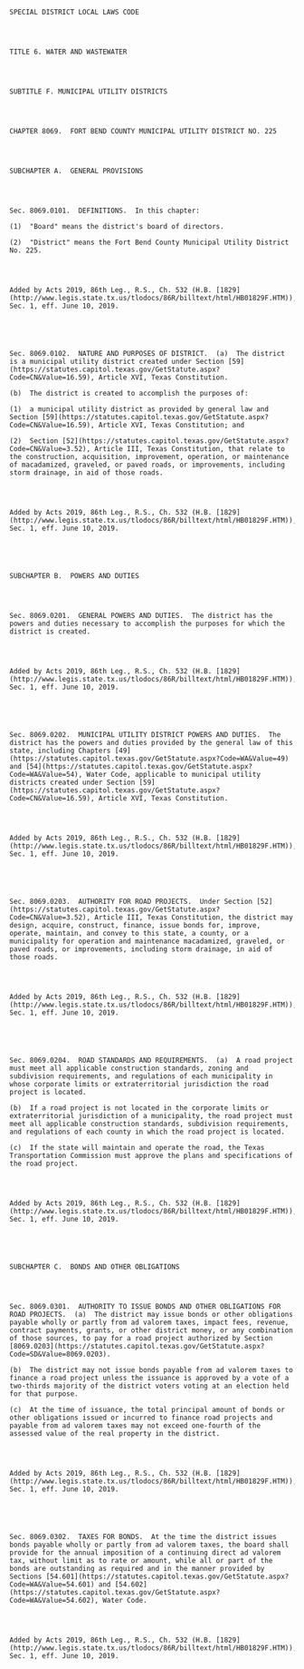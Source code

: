 ﻿
    
    
    	
    					
    
    
    SPECIAL DISTRICT LOCAL LAWS CODE
    
      
    
    
    TITLE 6. WATER AND WASTEWATER
    
      
    
    
    SUBTITLE F. MUNICIPAL UTILITY DISTRICTS
    
      
    
    
    CHAPTER 8069.  FORT BEND COUNTY MUNICIPAL UTILITY DISTRICT NO. 225
    
      
    
    
    SUBCHAPTER A.  GENERAL PROVISIONS
    
      
    
    
    Sec. 8069.0101.  DEFINITIONS.  In this chapter:
    
    (1)  "Board" means the district's board of directors.
    
    (2)  "District" means the Fort Bend County Municipal Utility District No. 225.
    
    
    
    
    Added by Acts 2019, 86th Leg., R.S., Ch. 532 (H.B. [1829](http://www.legis.state.tx.us/tlodocs/86R/billtext/html/HB01829F.HTM)), Sec. 1, eff. June 10, 2019.
    
    
    
    
    
    Sec. 8069.0102.  NATURE AND PURPOSES OF DISTRICT.  (a)  The district is a municipal utility district created under Section [59](https://statutes.capitol.texas.gov/GetStatute.aspx?Code=CN&Value=16.59), Article XVI, Texas Constitution.
    
    (b)  The district is created to accomplish the purposes of:
    
    (1)  a municipal utility district as provided by general law and Section [59](https://statutes.capitol.texas.gov/GetStatute.aspx?Code=CN&Value=16.59), Article XVI, Texas Constitution; and
    
    (2)  Section [52](https://statutes.capitol.texas.gov/GetStatute.aspx?Code=CN&Value=3.52), Article III, Texas Constitution, that relate to the construction, acquisition, improvement, operation, or maintenance of macadamized, graveled, or paved roads, or improvements, including storm drainage, in aid of those roads.
    
    
    
    
    Added by Acts 2019, 86th Leg., R.S., Ch. 532 (H.B. [1829](http://www.legis.state.tx.us/tlodocs/86R/billtext/html/HB01829F.HTM)), Sec. 1, eff. June 10, 2019.
    
    
    
    
    
    SUBCHAPTER B.  POWERS AND DUTIES
    
      
    
    
    Sec. 8069.0201.  GENERAL POWERS AND DUTIES.  The district has the powers and duties necessary to accomplish the purposes for which the district is created.
    
    
    
    
    Added by Acts 2019, 86th Leg., R.S., Ch. 532 (H.B. [1829](http://www.legis.state.tx.us/tlodocs/86R/billtext/html/HB01829F.HTM)), Sec. 1, eff. June 10, 2019.
    
    
    
    
    
    Sec. 8069.0202.  MUNICIPAL UTILITY DISTRICT POWERS AND DUTIES.  The district has the powers and duties provided by the general law of this state, including Chapters [49](https://statutes.capitol.texas.gov/GetStatute.aspx?Code=WA&Value=49) and [54](https://statutes.capitol.texas.gov/GetStatute.aspx?Code=WA&Value=54), Water Code, applicable to municipal utility districts created under Section [59](https://statutes.capitol.texas.gov/GetStatute.aspx?Code=CN&Value=16.59), Article XVI, Texas Constitution.
    
    
    
    
    Added by Acts 2019, 86th Leg., R.S., Ch. 532 (H.B. [1829](http://www.legis.state.tx.us/tlodocs/86R/billtext/html/HB01829F.HTM)), Sec. 1, eff. June 10, 2019.
    
    
    
    
    
    Sec. 8069.0203.  AUTHORITY FOR ROAD PROJECTS.  Under Section [52](https://statutes.capitol.texas.gov/GetStatute.aspx?Code=CN&Value=3.52), Article III, Texas Constitution, the district may design, acquire, construct, finance, issue bonds for, improve, operate, maintain, and convey to this state, a county, or a municipality for operation and maintenance macadamized, graveled, or paved roads, or improvements, including storm drainage, in aid of those roads.
    
    
    
    
    Added by Acts 2019, 86th Leg., R.S., Ch. 532 (H.B. [1829](http://www.legis.state.tx.us/tlodocs/86R/billtext/html/HB01829F.HTM)), Sec. 1, eff. June 10, 2019.
    
    
    
    
    
    Sec. 8069.0204.  ROAD STANDARDS AND REQUIREMENTS.  (a)  A road project must meet all applicable construction standards, zoning and subdivision requirements, and regulations of each municipality in whose corporate limits or extraterritorial jurisdiction the road project is located.
    
    (b)  If a road project is not located in the corporate limits or extraterritorial jurisdiction of a municipality, the road project must meet all applicable construction standards, subdivision requirements, and regulations of each county in which the road project is located.
    
    (c)  If the state will maintain and operate the road, the Texas Transportation Commission must approve the plans and specifications of the road project.
    
    
    
    
    Added by Acts 2019, 86th Leg., R.S., Ch. 532 (H.B. [1829](http://www.legis.state.tx.us/tlodocs/86R/billtext/html/HB01829F.HTM)), Sec. 1, eff. June 10, 2019.
    
    
    
    
    
    SUBCHAPTER C.  BONDS AND OTHER OBLIGATIONS
    
      
    
    
    Sec. 8069.0301.  AUTHORITY TO ISSUE BONDS AND OTHER OBLIGATIONS FOR ROAD PROJECTS.  (a)  The district may issue bonds or other obligations payable wholly or partly from ad valorem taxes, impact fees, revenue, contract payments, grants, or other district money, or any combination of those sources, to pay for a road project authorized by Section [8069.0203](https://statutes.capitol.texas.gov/GetStatute.aspx?Code=SD&Value=8069.0203).
    
    (b)  The district may not issue bonds payable from ad valorem taxes to finance a road project unless the issuance is approved by a vote of a two-thirds majority of the district voters voting at an election held for that purpose.
    
    (c)  At the time of issuance, the total principal amount of bonds or other obligations issued or incurred to finance road projects and payable from ad valorem taxes may not exceed one-fourth of the assessed value of the real property in the district.
    
    
    
    
    Added by Acts 2019, 86th Leg., R.S., Ch. 532 (H.B. [1829](http://www.legis.state.tx.us/tlodocs/86R/billtext/html/HB01829F.HTM)), Sec. 1, eff. June 10, 2019.
    
    
    
    
    
    Sec. 8069.0302.  TAXES FOR BONDS.  At the time the district issues bonds payable wholly or partly from ad valorem taxes, the board shall provide for the annual imposition of a continuing direct ad valorem tax, without limit as to rate or amount, while all or part of the bonds are outstanding as required and in the manner provided by Sections [54.601](https://statutes.capitol.texas.gov/GetStatute.aspx?Code=WA&Value=54.601) and [54.602](https://statutes.capitol.texas.gov/GetStatute.aspx?Code=WA&Value=54.602), Water Code.
    
    
    
    
    Added by Acts 2019, 86th Leg., R.S., Ch. 532 (H.B. [1829](http://www.legis.state.tx.us/tlodocs/86R/billtext/html/HB01829F.HTM)), Sec. 1, eff. June 10, 2019.
    
    
    
    
    				

